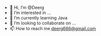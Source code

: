 - 👋 Hi, I’m @Deerg
- 👀 I’m interested in ...
- 🌱 I’m currently learning Java
- 💞️ I’m looking to collaborate on ...
- 📫 How to reach me deerg666@gmail.com

<!---
Deerg/Deerg is a ✨ special ✨ repository because its `README.md` (this file) appears on your GitHub profile.
You can click the Preview link to take a look at your changes.
--->
